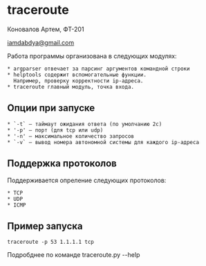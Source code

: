 # traceroute

Коновалов Артем, ФТ-201

iamdabdya@gmail.com

Работа программы организована в следующих модулях:

    * argparser отвечает за парсинг аргументов командной строки
    * helptools содержит вспомогательные функции.
      Например, проверку корректности ip-адреса.
    * traceroute главный модуль, точка входа.


## Опции при запуске

    * `-t` — таймаут ожидания ответа (по умолчанию 2с)
    * '-p' — порт (для tcp или udp)
    * '-n' — максимальное количество запросов
    * `-v` — вывод номера автономной системы для каждого ip-адреса


## Поддержка протоколов

Поддерживается опреление следующих протоколов:

    * TCP
    * UDP
    * ICMP


## Пример запуска
`
traceroute -p 53 1.1.1.1 tcp
`

Подробднее по команде traceroute.py --help
